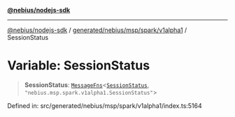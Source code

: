 [**@nebius/nodejs-sdk**](../../../../../../README.md)

***

[@nebius/nodejs-sdk](../../../../../../README.md) / [generated/nebius/msp/spark/v1alpha1](../README.md) / SessionStatus

# Variable: SessionStatus

> **SessionStatus**: [`MessageFns`](../../../../../../runtime/protos/core/interfaces/MessageFns.md)\<[`SessionStatus`](../interfaces/SessionStatus.md), `"nebius.msp.spark.v1alpha1.SessionStatus"`\>

Defined in: src/generated/nebius/msp/spark/v1alpha1/index.ts:5164
